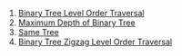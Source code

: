 1) [Binary Tree Level Order Traversal](https://leetcode.com/problems/binary-tree-level-order-traversal/)
2) [Maximum Depth of Binary Tree](https://leetcode.com/problems/maximum-depth-of-binary-tree/)
3) [Same Tree](https://leetcode.com/problems/same-tree/)
4) [Binary Tree Zigzag Level Order Traversal](https://leetcode.com/problems/binary-tree-zigzag-level-order-traversal/)
